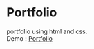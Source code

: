# Portfolio
portfolio using html and css.<br>
Demo : <a href="https://darshan7090.github.io/Portfolio/">Portfolio</a>
